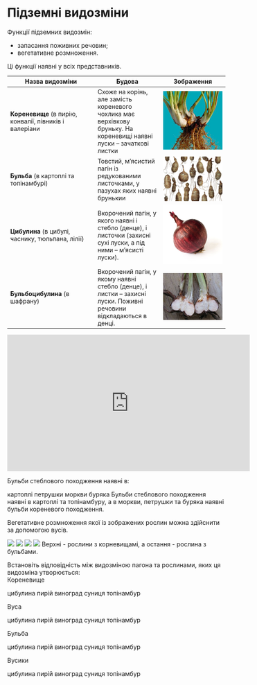 # Пiдземнi видозмiни

Функції підземних видозмін:
* запасання поживних речовин; 
* вегетативне розмноження.

Ці функції наявні у всіх представників.

<table>
<thead>
<tr>
<th>Назва видозмiни</th>
<th>Будова</th>
<th>Зображення</th>
</tr>
</thead>
<tbody>
<tr>
<td><b>Кореневище</b> (в пирiю, конвалiї, пiвникiв i валерiани</td>
<td width="30%">Схоже на корiнь, але замiсть кореневого чохлика має верхiвкову бруньку. На кореневищi наявнi луски – зачатковi листки</td>
<td width="30%"><img src="koren.jpg" width="200"/></td>
</tr>
<tr>
<td><b>Бульба</b> (в картоплi та топiнамбурi)</td>
<td>Товстий, м’ясистий пагiн iз редукованими листочками, у пазухах яких наявнi брунькии</td>
<td><img src="bulba.jpg" width="200"/></td>
</tr>
<tr>
<td><b>Цибулина</b> (в цибулi, часнику, тюльпана, лiлії)</td>
<td>Вкорочений пагiн, у якого наявнi i стебло (денце), i листочки (захиснi сухi луски, а пiд ними – м’ясистi луски).</td>
<td><img src="onion.jpg" width="200"/></td>
</tr>
<tr>
<td><b>Бульбоцибулина</b> (в шафрану)</td>
<td>Вкорочений пагiн, у якому наявнi стебло (денце), i листки – захиснi луски. Поживнi речовини вiдкладаються в денцi.</td>
<td><img src="onion_bulba.jpg" width="200"/></td>
</tr>
</tbody>
</table>


<div class="fluidMedia">
<iframe align="center" width="560" height="315" src="https://www.youtube.com/embed/p2HRBJSuhcs" frameborder="0" allowfullscreen></iframe>
</div>
<div class="popup">
</div>

<quiz>
<question text="">
    <p>Бульби стеблового походження наявні в:</p>
    <answer correct>картоплі</answer>
    <answer>петрушки</answer>
    <answer>моркви</answer>
    <answer>буряка</answer>
    <explanation>
    Бульби стеблового походження наявні в картоплі та топінамбуру, а в моркви, петрушки та буряка наявні бульби кореневого походження.
    </explanation>
</question>
<question>
    <p>Вегетативне розмноження якої iз зображених рослин можна здiйснити за допомогою вусiв.</p>
    <answer><img style="width:154px;" src="http://study.ed-era.com/c4x/EdEra/B101/asset/list.png"/>
    </answer>
    <answer correct><img style="width:154px;" src="http://study.ed-era.com/c4x/EdEra/B101/asset/kolos.jpg"/>
    </answer>
    <answer><img style="width:154px;" src="http://study.ed-era.com/c4x/EdEra/B101/asset/klubn.jpg"/>
    </answer>
    <answer><img style="width:154px;" src="http://study.ed-era.com/c4x/EdEra/B101/asset/kust.jpg"/>    </answer>
    <explanation>
    Верхнi - рослини з корневищамi, а остання - рослина з бульбами.
    </explanation>
</question>

<question>
    <p>Встановiть вiдповiднiсть мiж видозмiною пагона та рослинами, яких ця видозмiна утворюється:<br>
    Кореневище</p>
    <answer>цибулина</answer>
    <answer correct>пирій</answer>
    <answer>виноград</answer>
    <answer>суниця</answer>
    <answer>топiнамбур</answer>
</question>
<question>
    <p>Вуса</p>
    <answer>цибулина</answer>
    <answer>пирій</answer>
    <answer>виноград</answer>
    <answer correct>суниця</answer>
    <answer>топiнамбур</answer>
</question>
<question>
    <p>Бульба</p>
    <answer>цибулина</answer>
    <answer>пирій</answer>
    <answer>виноград</answer>
    <answer>суниця</answer>
    <answer correct>топiнамбур</answer>
</question>
<question>
    <p>Вусики</p>
    <answer>цибулина</answer>
    <answer>пирій</answer>
    <answer correct>виноград</answer>
    <answer>суниця</answer>
    <answer>топiнамбур</answer>
</question>
</quiz>
